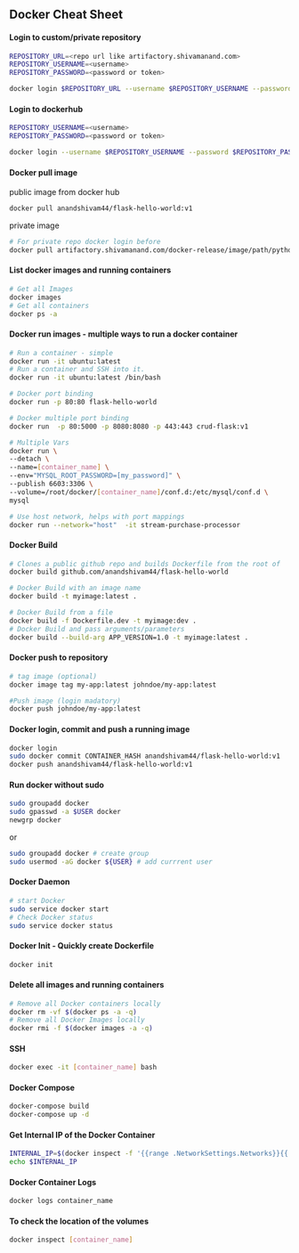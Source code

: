 ## Docker Cheat Sheet

#### Login to custom/private repository
```bash
REPOSITORY_URL=<repo url like artifactory.shivamanand.com>
REPOSITORY_USERNAME=<username>
REPOSITORY_PASSWORD=<password or token>

docker login $REPOSITORY_URL --username $REPOSITORY_USERNAME --password $REPOSITORY_PASSWORD
```
#### Login to dockerhub
```bash
REPOSITORY_USERNAME=<username>
REPOSITORY_PASSWORD=<password or token>

docker login --username $REPOSITORY_USERNAME --password $REPOSITORY_PASSWORD
```
#### Docker pull image
public image from docker hub
```bash
docker pull anandshivam44/flask-hello-world:v1
```
private image
```bash
# For private repo docker login before
docker pull artifactory.shivamanand.com/docker-release/image/path/python312:v1
```
#### List docker images and running containers
```bash
# Get all Images
docker images
# Get all containers
docker ps -a
```
#### Docker run images - multiple ways to run a docker container
```bash
# Run a container - simple
docker run -it ubuntu:latest
# Run a container and SSH into it.
docker run -it ubuntu:latest /bin/bash

# Docker port binding
docker run -p 80:80 flask-hello-world

# Docker multiple port binding
docker run  -p 80:5000 -p 8080:8080 -p 443:443 crud-flask:v1

# Multiple Vars
docker run \
--detach \
--name=[container_name] \
--env="MYSQL_ROOT_PASSWORD=[my_password]" \
--publish 6603:3306 \
--volume=/root/docker/[container_name]/conf.d:/etc/mysql/conf.d \
mysql

# Use host network, helps with port mappings
docker run --network="host"  -it stream-purchase-processor
```
#### Docker Build
```bash
# Clones a public github repo and builds Dockerfile from the root of 
docker build github.com/anandshivam44/flask-hello-world

# Docker Build with an image name
docker build -t myimage:latest .

# Docker Build from a file
docker build -f Dockerfile.dev -t myimage:dev .
# Docker Build and pass arguments/parameters
docker build --build-arg APP_VERSION=1.0 -t myimage:latest .
```
#### Docker push to repository
```bash
# tag image (optional)
docker image tag my-app:latest johndoe/my-app:latest

#Push image (login madatory)
docker push johndoe/my-app:latest
```
#### Docker login, commit and push a running image
```bash
docker login
sudo docker commit CONTAINER_HASH anandshivam44/flask-hello-world:v1
docker push anandshivam44/flask-hello-world:v1
```
#### Run docker without sudo
```bash
sudo groupadd docker
sudo gpasswd -a $USER docker
newgrp docker
```
or
```bash
sudo groupadd docker # create group
sudo usermod -aG docker ${USER} # add currrent user
```

#### Docker Daemon
```bash
# start Docker
sudo service docker start
# Check Docker status
sudo service docker status
```
#### Docker Init - Quickly create Dockerfile
```bash
docker init
```
#### Delete all images and running containers
```bash
# Remove all Docker containers locally
docker rm -vf $(docker ps -a -q)
# Remove all Docker Images locally
docker rmi -f $(docker images -a -q)
```
#### SSH
```bash
docker exec -it [container_name] bash
```

#### Docker Compose
```bash
docker-compose build
docker-compose up -d
```
#### Get Internal IP of the Docker Container
```bash
INTERNAL_IP=$(docker inspect -f '{{range .NetworkSettings.Networks}}{{.IPAddress}}{{end}}' docker_ssh)
echo $INTERNAL_IP
```

#### Docker Container Logs
```bash
docker logs container_name
```

#### To check the location of the volumes
```bash
docker inspect [container_name]
```

